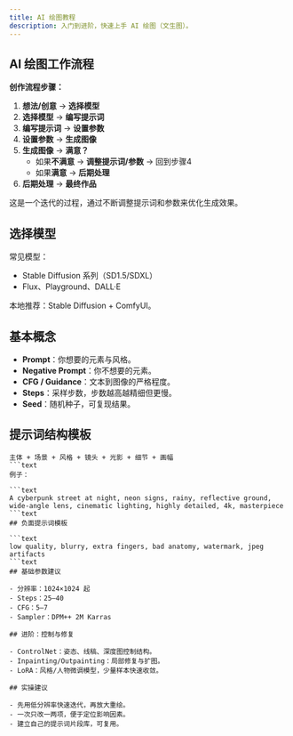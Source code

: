 ```yaml
---
title: AI 绘图教程
description: 入门到进阶，快速上手 AI 绘图（文生图）。
---
```


## AI 绘图工作流程

**创作流程步骤：**

1. **想法/创意** → **选择模型**
2. **选择模型** → **编写提示词**
3. **编写提示词** → **设置参数**
4. **设置参数** → **生成图像**
5. **生成图像** → **满意？**
   - 如果**不满意** → **调整提示词/参数** → 回到步骤4
   - 如果**满意** → **后期处理**
6. **后期处理** → **最终作品**

这是一个迭代的过程，通过不断调整提示词和参数来优化生成效果。

## 选择模型

常见模型：

- Stable Diffusion 系列（SD1.5/SDXL）
- Flux、Playground、DALL·E

本地推荐：Stable Diffusion + ComfyUI。

## 基本概念

- **Prompt**：你想要的元素与风格。
- **Negative Prompt**：你不想要的元素。
- **CFG / Guidance**：文本到图像的严格程度。
- **Steps**：采样步数，步数越高越精细但更慢。
- **Seed**：随机种子，可复现结果。

## 提示词结构模板

```text
主体 + 场景 + 风格 + 镜头 + 光影 + 细节 + 画幅
```text
例子：

```text
A cyberpunk street at night, neon signs, rainy, reflective ground,
wide-angle lens, cinematic lighting, highly detailed, 4k, masterpiece
```text
## 负面提示词模板

```text
low quality, blurry, extra fingers, bad anatomy, watermark, jpeg artifacts
```text
## 基础参数建议

- 分辨率：1024×1024 起
- Steps：25–40
- CFG：5–7
- Sampler：DPM++ 2M Karras

## 进阶：控制与修复

- ControlNet：姿态、线稿、深度图控制结构。
- Inpainting/Outpainting：局部修复与扩图。
- LoRA：风格/人物微调模型，少量样本快速收敛。

## 实操建议

- 先用低分辨率快速迭代，再放大重绘。
- 一次只改一两项，便于定位影响因素。
- 建立自己的提示词片段库，可复用。
